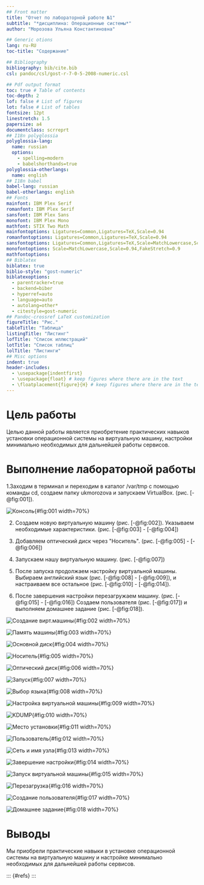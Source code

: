 ```yaml
---
## Front matter
title: "Отчет по лабораторной работе №1"
subtitle: "*дисциплина: Операционные системы*"
author: "Морозова Ульяна Константиновна"

## Generic otions
lang: ru-RU
toc-title: "Содержание"

## Bibliography
bibliography: bib/cite.bib
csl: pandoc/csl/gost-r-7-0-5-2008-numeric.csl

## Pdf output format
toc: true # Table of contents
toc-depth: 2
lof: false # List of figures
lot: false # List of tables
fontsize: 12pt
linestretch: 1.5
papersize: a4
documentclass: scrreprt
## I18n polyglossia
polyglossia-lang:
  name: russian
  options:
	- spelling=modern
	- babelshorthands=true
polyglossia-otherlangs:
  name: english
## I18n babel
babel-lang: russian
babel-otherlangs: english
## Fonts
mainfont: IBM Plex Serif
romanfont: IBM Plex Serif
sansfont: IBM Plex Sans
monofont: IBM Plex Mono
mathfont: STIX Two Math
mainfontoptions: Ligatures=Common,Ligatures=TeX,Scale=0.94
romanfontoptions: Ligatures=Common,Ligatures=TeX,Scale=0.94
sansfontoptions: Ligatures=Common,Ligatures=TeX,Scale=MatchLowercase,Scale=0.94
monofontoptions: Scale=MatchLowercase,Scale=0.94,FakeStretch=0.9
mathfontoptions:
## Biblatex
biblatex: true
biblio-style: "gost-numeric"
biblatexoptions:
  - parentracker=true
  - backend=biber
  - hyperref=auto
  - language=auto
  - autolang=other*
  - citestyle=gost-numeric
## Pandoc-crossref LaTeX customization
figureTitle: "Рис."
tableTitle: "Таблица"
listingTitle: "Листинг"
lofTitle: "Список иллюстраций"
lotTitle: "Список таблиц"
lolTitle: "Листинги"
## Misc options
indent: true
header-includes:
  - \usepackage{indentfirst}
  - \usepackage{float} # keep figures where there are in the text
  - \floatplacement{figure}{H} # keep figures where there are in the text
---
```


# **Цель работы**

Целью данной работы является приобретение практических навыков установки операционной системы на виртуальную машину, настройки минимально необходимых для дальнейшей работы сервисов.


# Выполнение лабораторной работы

1.Заходим в терминал и переходим в каталог /var/tmp с помощью команды cd, создаем папку ukmorozova и запускаем VirtualBox. (рис. [-@fig:001]).

![Консоль](image/1.png){#fig:001 width=70%}

2. Создаем новую виртуальную машину (рис. [-@fig:002]). Указываем необходимые характеристики. (рис. [-@fig:003] - [-@fig:004])

3. Добавляем оптический диск через "Носитель". (рис. [-@fig:005] - [-@fig:006])

4. Запускаем нашу виртуальную машину. (рис. [-@fig:007])

5. После запуска продолжаем настройку виртуальной машины. Выбираем английский язык (рис. [-@fig:008] - [-@fig:009]), и настраиваем все остальное (рис. [-@fig:010] - [-@fig:014]).

6. После завершения настройки перезагружаем машину. (рис. [-@fig:015] - [-@fig:016]) Создаем пользователя (рис. [-@fig:017]) и выполняем домашнее задание  (рис. [-@fig:018]).


![Создание вирт.машины](image/2.png){#fig:002 width=70%}

![Память машины](image/3.png){#fig:003 width=70%}

![Основной диск](image/4.png){#fig:004 width=70%}

![Носитель](image/5.png){#fig:005 width=70%}

![Оптический диск](image/6.png){#fig:006 width=70%}

![Запуск](image/7.png){#fig:007 width=70%}

![Выбор языка](image/8.png){#fig:008 width=70%}

![Настройка виртуальной машины](image/9.png){#fig:009 width=70%}

![KDUMP](image/10.png){#fig:010 width=70%}

![Место установки](image/11.png){#fig:011 width=70%}

![Пользователь](image/12.png){#fig:012 width=70%}

![Сеть и имя узла](image/13.png){#fig:013 width=70%}

![Завершение настройки](image/14.png){#fig:014 width=70%}

![Запуск виртуальной машины](image/15.png){#fig:015 width=70%}

![Перезагрузка](image/16.png){#fig:016 width=70%}

![Создание пользователя](image/17.png){#fig:017 width=70%}

![Домашнее задание](image/18.png){#fig:018 width=70%}


# Выводы

Мы приобрели практические навыки в установке операционной системы на виртуальную машину и настройке минимально необходимых для дальнейшей работы сервисов.

::: {#refs}
:::